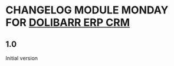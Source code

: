 # CHANGELOG MODULE MONDAY FOR [DOLIBARR ERP CRM](https://www.dolibarr.org)

## 1.0

Initial version
